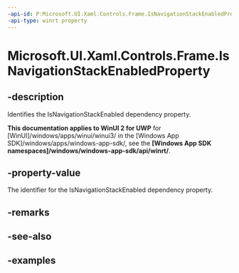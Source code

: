 ```yaml
---
-api-id: P:Microsoft.UI.Xaml.Controls.Frame.IsNavigationStackEnabledProperty
-api-type: winrt property
---
```


<!-- Property syntax.
public DependencyProperty IsNavigationStackEnabledProperty { get; }
-->

# Microsoft.UI.Xaml.Controls.Frame.IsNavigationStackEnabledProperty

## -description

Identifies the IsNavigationStackEnabled dependency property.

**This documentation applies to WinUI 2 for UWP** for [WinUI]/windows/apps/winui/winui3/ in the [Windows App SDK]/windows/apps/windows-app-sdk/, see the **[Windows App SDK namespaces]/windows/windows-app-sdk/api/winrt/**.

## -property-value

The identifier for the IsNavigationStackEnabled dependency property.

## -remarks

## -see-also

## -examples

